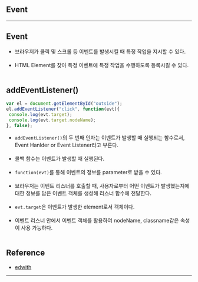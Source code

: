 Event
-----

---

Event
-----

-	브라우저가 클릭 및 스크롤 등 이벤트를 발생시킬 때 특정 작업을 지시할 수 있다.<br><br>
-	HTML Element를 찾아 특정 이벤트에 특정 작업을 수행하도록 등록시킬 수 있다.<br><br>

addEventListener()
------------------

```javascript
var el = document.getElementById("outside");
el.addEventListener("click", function(evt){
 console.log(evt.target);
 console.log(evt.target.nodeName);
}, false);
```

-	`addEventListener()`의 두 번째 인자는 이벤트가 발생할 때 실행되는 함수로서, Event Hanlder or Event Listener라고 부른다.<br><br>
-	콜백 함수는 이벤트가 발생할 때 실행된다.<br><br>
-	`function(evt)`를 통해 이벤트의 정보를 parameter로 받을 수 있다.<br><br>
-	브라우저는 이벤트 리스너를 호출할 때, 사용자로부터 어떤 이벤트가 발생했는지에 대한 정보를 담은 이벤트 객체를 생성해 리스너 함수에 전달한다.<br><br>
-	`evt.target`은 이벤트가 발생한 element로서 객체이다.<br><br>
-	이벤트 리스너 안에서 이벤트 객체를 활용하여 nodeName, classname같은 속성이 사용 가능하다.<br><br>

Reference
---------

-	[edwith](https://www.edwith.org/boostcourse-web/lecture/16760/)

---
